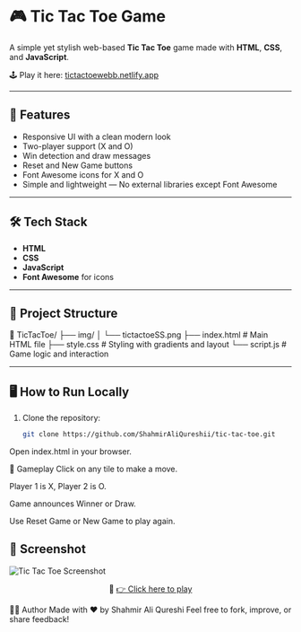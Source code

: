 # 🎮 Tic Tac Toe Game

A simple yet stylish web-based **Tic Tac Toe** game made with **HTML**, **CSS**, and **JavaScript**.

🕹️ Play it here: [tictactoewebb.netlify.app](https://tictactoewebb.netlify.app)

---

## 🚀 Features

- Responsive UI with a clean modern look  
- Two-player support (X and O)  
- Win detection and draw messages  
- Reset and New Game buttons  
- Font Awesome icons for X and O  
- Simple and lightweight — No external libraries except Font Awesome  

---

## 🛠️ Tech Stack

- **HTML**  
- **CSS**  
- **JavaScript**  
- **Font Awesome** for icons  

---

## 📂 Project Structure

📁 TicTacToe/
├── img/
│ └── tictactoeSS.png
├── index.html # Main HTML file
├── style.css # Styling with gradients and layout
└── script.js # Game logic and interaction


---

## 🖥️ How to Run Locally

1. Clone the repository:

   ```bash
   git clone https://github.com/ShahmirAliQureshii/tic-tac-toe.git
Open index.html in your browser.

🎯 Gameplay
Click on any tile to make a move.

Player 1 is X, Player 2 is O.

Game announces Winner or Draw.

Use Reset Game or New Game to play again.

## 📸 Screenshot
![Tic Tac Toe Screenshot](/img/tictactoeSS.png)


<p align="center"> 📌 <a href="https://tictactoewebb.netlify.app">👉 Click here to play</a> </p>
🧑‍💻 Author
Made with ❤️ by Shahmir Ali Qureshi
Feel free to fork, improve, or share feedback!